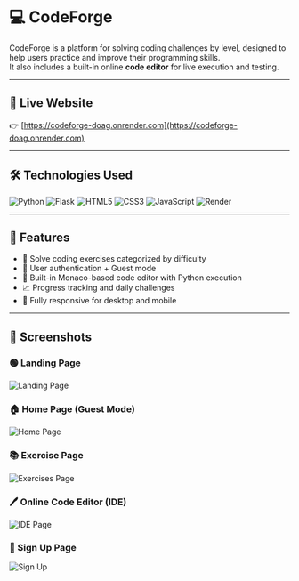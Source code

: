 # 💻 CodeForge

CodeForge is a platform for solving coding challenges by level, designed to help users practice and improve their programming skills.  
It also includes a built-in online **code editor** for live execution and testing.

---

## 🚀 Live Website

👉 [https://codeforge-doag.onrender.com](https://codeforge-doag.onrender.com)

---

## 🛠️ Technologies Used

![Python](https://img.shields.io/badge/Python-3.10-blue?logo=python&style=for-the-badge)
![Flask](https://img.shields.io/badge/Flask-Web%20Framework-black?logo=flask&style=for-the-badge)
![HTML5](https://img.shields.io/badge/HTML5-E34F26?logo=html5&logoColor=white&style=for-the-badge)
![CSS3](https://img.shields.io/badge/CSS3-1572B6?logo=css3&logoColor=white&style=for-the-badge)
![JavaScript](https://img.shields.io/badge/JavaScript-F7DF1E?logo=javascript&logoColor=black&style=for-the-badge)
![Render](https://img.shields.io/badge/Hosted%20on-Render-3f3f3f?logo=render&style=for-the-badge)

---

## 📂 Features

- 🧠 Solve coding exercises categorized by difficulty
- 👤 User authentication + Guest mode
- 🧪 Built-in Monaco-based code editor with Python execution
- 📈 Progress tracking and daily challenges
- 📱 Fully responsive for desktop and mobile

---

## 📸 Screenshots

### 🟢 Landing Page
![Landing Page](static/assets/screenshots/landing.png)

### 🏠 Home Page (Guest Mode)
![Home Page](static/assets/screenshots/home.png)

### 📚 Exercise Page
![Exercises Page](static/assets/screenshots/exercises.png)

### 🖊️ Online Code Editor (IDE)
![IDE Page](static/assets/screenshots/editor.png)

### 📝 Sign Up Page
![Sign Up](static/assets/screenshots/signup.png)

